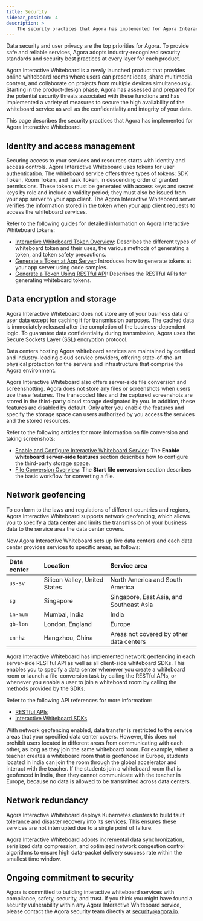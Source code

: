 ```yaml
---
title: Security
sidebar_position: 4
description: >
    The security practices that Agora has implemented for Agora Interactive Whiteboard.
---
```


Data security and user privacy are the top priorities for Agora. To provide safe and reliable services, Agora adopts industry-recognized security standards and security best practices at every layer for each product.

Agora Interactive Whiteboard is a newly launched product that provides online whiteboard rooms where users can present ideas, share multimedia content, and collaborate on projects from multiple devices simultaneously. Starting in the product-design phase, Agora has assessed and prepared for the potential security threats associated with these functions and has implemented a variety of measures to secure the high availability of the whiteboard service as well as the confidentiality and integrity of your data. 

This page describes the security practices that Agora has implemented for Agora Interactive Whiteboard.

## Identity and access management

Securing access to your services and resources starts with identity and access controls. Agora Interactive Whiteboard uses tokens for user authentication. The whiteboard service offers three types of tokens: SDK Token, Room Token, and Task Token, in descending order of granted permissions. These tokens must be generated with access keys and secret keys by role and include a validity period; they must also be issued from your app server to your app client. The Agora Interactive Whiteboard server verifies the information stored in the token when your app client requests to access the whiteboard services.

Refer to the following guides for detailed information on Agora Interactive Whiteboard tokens:

- [Interactive Whiteboard Token Overview](../develop/authentication-workflow): Describes the different types of whiteboard token and their uses, the various methods of generating a token, and token safety precautions.
- [Generate a Token at App Server](../develop/generate-token-app-server): Introduces how to generate tokens at your app server using code samples.
- [Generate a Token Using RESTful API](../develop/generate-token-rest): Describes the RESTful APIs for generating whiteboard tokens.

## Data encryption and storage

Agora Interactive Whiteboard does not store any of your business data or user data except for caching it for transmission purposes. The cached data is immediately released after the completion of the business-dependent logic. To guarantee data confidentiality during transmission, Agora uses the Secure Sockets Layer (SSL) encryption protocol.

Data centers hosting Agora whiteboard services are maintained by certified and industry-leading cloud service providers, offering state-of-the-art physical protection for the servers and infrastructure that comprise the Agora environment.

Agora Interactive Whiteboard also offers server-side file conversion and screenshotting. Agora does not store any files or screenshots when users use these features. The transcoded files and the captured screenshots are stored in the third-party cloud storage designated by you. In addition, these features are disabled by default. Only after you enable the features and specify the storage space can users authorized by you access the services and the stored resources. 

Refer to the following articles for more information on file conversion and taking screenshots:

- [Enable and Configure Interactive Whiteboard Service](https://docs.agora.io../develop/enable-whiteboard): The **Enable whiteboard server-side features** section describes how to configure the third-party storage space.
- [File Conversion Overview](../reference/whiteboard-api/file-conversion): The **Start file conversion** section describes the basic workflow for converting a file.

## Network geofencing

To conform to the laws and regulations of different countries and regions, Agora Interactive Whiteboard supports network geofencing, which allows you to specify a data center and limits the transmission of your business data to the service area the data center covers.

Now Agora Interactive Whiteboard sets up five data centers and each data center provides services to specific areas, as follows:

| Data center | Location                      | Service area                             |
| :---------- | :---------------------------- | :--------------------------------------- |
| `us-sv`     | Silicon Valley, United States | North America and South America          |
| `sg`        | Singapore                     | Singapore, East Asia, and Southeast Asia |
| `in-mum`    | Mumbai, India                 | India                                    |
| `gb-lon`    | London, England               | Europe                                   |
| `cn-hz`     | Hangzhou, China               | Areas not covered by other data centers  |

Agora Interactive Whiteboard has implemented network geofencing in each server-side RESTful API as well as all client-side whiteboard SDKs. This enables you to specify a data center whenever you create a whiteboard room or launch a file-conversion task by calling the RESTful APIs, or whenever you enable a user to join a whiteboard room by calling the methods provided by the SDKs. 

Refer to the following API references for more information:

- [RESTful APIs](../../reference/whiteboard-api/overview) 
- [Interactive Whiteboard SDKs](../../../api-reference?platform=all)



With network geofencing enabled, data transfer is restricted to the service areas that your specified data center covers. However, this does not prohibit users located in different areas from communicating with each other, as long as they join the same whiteboard room. For example, when a teacher creates a whiteboard room that is geofenced in Europe, students located in India can join the room through the global accelerator and interact with the teacher. If the students join a whiteboard room that is geofenced in India, then they cannot communicate with the teacher in Europe, because no data is allowed to be transmitted across data centers. 

## Network redundancy

Agora Interactive Whiteboard deploys Kubernetes clusters to build fault tolerance and disaster recovery into its services. This ensures these services are not interrupted due to a single point of failure.

Agora Interactive Whiteboard adopts incremental data synchronization, serialized data compression, and optimized network congestion control algorithms to ensure high data-packet delivery success rate within the smallest time window.

## Ongoing commitment to security

Agora is committed to building interactive whiteboard services with compliance, safety, security, and trust. If you think you might have found a security vulnerability within any Agora Interactive Whiteboard service, please contact the Agora security team directly at [security@agora.io](mailto:security@agora.io).
